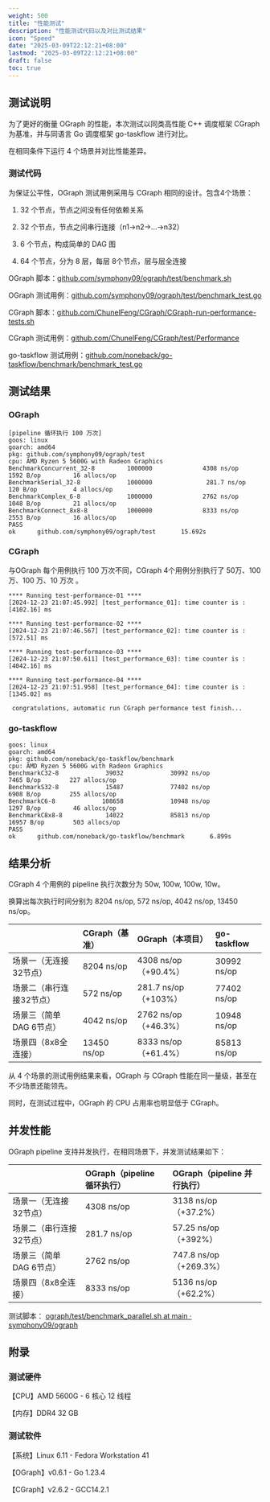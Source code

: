 ```yaml
---
weight: 500
title: "性能测试"
description: "性能测试代码以及对比测试结果"
icon: "Speed"
date: "2025-03-09T22:12:21+08:00"
lastmod: "2025-03-09T22:12:21+08:00"
draft: false
toc: true
---
```


## 测试说明

为了更好的衡量 OGraph 的性能，本次测试以同类高性能 C++ 调度框架 CGraph 为基准，并与同语言 Go 调度框架 go-taskflow 进行对比。

在相同条件下运行 4 个场景并对比性能差异。

### 测试代码

为保证公平性，OGraph 测试用例采用与 CGraph 相同的设计。包含4个场景：

1.  32 个节点，节点之间没有任何依赖关系

2.  32 个节点，节点之间串行连接（n1->n2->...->n32）

3.  6 个节点，构成简单的 DAG 图

4.  64 个节点，分为 8 层，每层 8个节点，层与层全连接

OGraph 脚本：[github.com/symphony09/ograph/test/benchmark.sh](https://github.com/symphony09/ograph/blob/main/test/benchmark.sh)

OGraph 测试用例：[github.com/symphony09/ograph/test/benchmark\_test.go](https://github.com/symphony09/ograph/blob/main/test/benchmark_test.go)

CGraph 脚本：[github.com/ChunelFeng/CGraph/CGraph-run-performance-tests.sh](https://github.com/ChunelFeng/CGraph/blob/main/CGraph-run-performance-tests.sh)

CGraph 测试用例：[github.com/ChunelFeng/CGraph/test/Performance](https://github.com/ChunelFeng/CGraph/tree/main/test/Performance)

go-taskflow 测试用例：[github.com/noneback/go-taskflow/benchmark/benchmark_test.go](https://github.com/noneback/go-taskflow/blob/main/benchmark/benchmark_test.go)

## 测试结果

### OGraph

    [pipeline 循环执行 100 万次]
    goos: linux
    goarch: amd64
    pkg: github.com/symphony09/ograph/test
    cpu: AMD Ryzen 5 5600G with Radeon Graphics         
    BenchmarkConcurrent_32-8         1000000              4308 ns/op            1592 B/op         16 allocs/op
    BenchmarkSerial_32-8             1000000               281.7 ns/op           120 B/op          4 allocs/op
    BenchmarkComplex_6-8             1000000              2762 ns/op            1048 B/op         21 allocs/op
    BenchmarkConnect_8x8-8           1000000              8333 ns/op            2553 B/op         16 allocs/op
    PASS
    ok      github.com/symphony09/ograph/test       15.692s

### CGraph

与OGraph 每个用例执行 100 万次不同，CGraph 4个用例分别执行了 50万、100 万、100 万、10 万次 。

    **** Running test-performance-01 ****
    [2024-12-23 21:07:45.992] [test_performance_01]: time counter is : [4102.16] ms
     
    **** Running test-performance-02 ****
    [2024-12-23 21:07:46.567] [test_performance_02]: time counter is : [572.51] ms
     
    **** Running test-performance-03 ****
    [2024-12-23 21:07:50.611] [test_performance_03]: time counter is : [4042.16] ms
     
    **** Running test-performance-04 ****
    [2024-12-23 21:07:51.958] [test_performance_04]: time counter is : [1345.02] ms
     
     congratulations, automatic run CGraph performance test finish...


### go-taskflow
    goos: linux
    goarch: amd64
    pkg: github.com/noneback/go-taskflow/benchmark
    cpu: AMD Ryzen 5 5600G with Radeon Graphics
    BenchmarkC32-8             39032             30992 ns/op            7465 B/op        227 allocs/op
    BenchmarkS32-8             15487             77402 ns/op            6908 B/op        255 allocs/op
    BenchmarkC6-8             108658             10948 ns/op            1297 B/op         46 allocs/op
    BenchmarkC8x8-8            14022             85813 ns/op           16957 B/op        503 allocs/op
    PASS
    ok      github.com/noneback/go-taskflow/benchmark       6.899s

## 结果分析

CGraph 4 个用例的 pipeline 执行次数分为 50w, 100w, 100w, 10w。

换算出每次执行时间分别为 8204 ns/op, 572 ns/op, 4042 ns/op, 13450 ns/op。

|                          | CGraph（基准） | OGraph（本项目）     | go-taskflow |
| :----------------------- | :------------- | :------------------- | :---------- |
| 场景一（无连接32节点）   | 8204 ns/op     | 4308 ns/op（+90.4%） | 30992 ns/op |
| 场景二（串行连接32节点） | 572 ns/op      | 281.7 ns/op（+103%） | 77402 ns/op |
| 场景三（简单DAG 6节点）  | 4042 ns/op     | 2762 ns/op（+46.3%） | 10948 ns/op |
| 场景四（8x8全连接）      | 13450 ns/op    | 8333 ns/op（+61.4%） | 85813 ns/op |

从 4 个场景的测试用例结果来看，OGraph 与 CGraph 性能在同一量级，甚至在不少场景还能领先。

同时，在测试过程中，OGraph 的 CPU 占用率也明显低于 CGraph。

## 并发性能

OGraph pipeline 支持并发执行，在相同场景下，并发测试结果如下：

|                          | OGraph（pipeline 循环执行） | OGraph（pipeline 并行执行） |
| :----------------------- | :-------------------------- | :-------------------------- |
| 场景一（无连接32节点）   | 4308 ns/op                  | 3138 ns/op（+37.2%）        |
| 场景二（串行连接32节点） | 281.7 ns/op                 | 57.25 ns/op（+392%）        |
| 场景三（简单DAG 6节点）  | 2762 ns/op                  | 747.8 ns/op（+269.3%）      |
| 场景四（8x8全连接）      | 8333 ns/op                  | 5136 ns/op（+62.2%）        |

测试脚本： [ograph/test/benchmark\_parallel.sh at main · symphony09/ograph](https://github.com/symphony09/ograph/blob/main/test/benchmark_parallel.sh)

## 附录

### 测试硬件

【CPU】AMD 5600G - 6 核心 12 线程

【内存】DDR4 32 GB

### 测试软件

【系统】Linux 6.11 - Fedora Workstation 41

【OGraph】v0.6.1 - Go 1.23.4

【CGraph】v2.6.2 - GCC14.2.1
